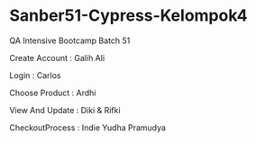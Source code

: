 # Sanber51-Cypress-Kelompok4

QA Intensive Bootcamp Batch 51

Create Account : Galih Ali

Login : Carlos

Choose Product : Ardhi

View And Update : Diki & Rifki

CheckoutProcess : Indie Yudha Pramudya